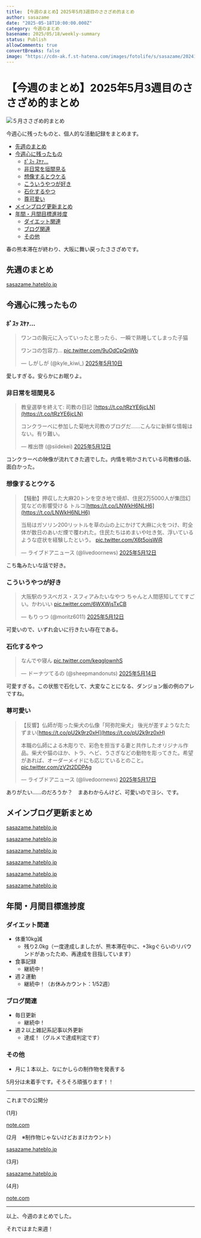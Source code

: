 ```yaml
---
title: 【今週のまとめ】2025年5月3週目のささざめ的まとめ
author: sasazame
date: "2025-05-18T10:00:00.000Z"
category: 今週のまとめ
basename: 2025/05/18/weekly-summary
status: Publish
allowComments: true
convertBreaks: false
image: "https://cdn-ak.f.st-hatena.com/images/fotolife/s/sasazame/20241121/20241121212859.png"
---
```

# 【今週のまとめ】2025年5月3週目のささざめ的まとめ

![５月ささざめ的まとめ](https://cdn-ak.f.st-hatena.com/images/fotolife/s/sasazame/20241121/20241121212859.png)

今週心に残ったものと、個人的な活動記録をまとめます。

<!-- Extended Body -->

-   [先週のまとめ](#先週のまとめ)
-   [今週心に残ったもの](#今週心に残ったもの)
    -   [ﾎﾟｽｯ ｽﾔｧ…](#ﾎﾟｽｯ-ｽﾔｧ)
    -   [非日常を垣間見る](#非日常を垣間見る)
    -   [想像するとウケる](#想像するとウケる)
    -   [こういうやつが好き](#こういうやつが好き)
    -   [石化するやつ](#石化するやつ)
    -   [尊可愛い](#尊可愛い)
-   [メインブログ更新まとめ](#メインブログ更新まとめ)
-   [年間・月間目標進捗度](#年間月間目標進捗度)
    -   [ダイエット関連](#ダイエット関連)
    -   [ブログ関連](#ブログ関連)
    -   [その他](#その他)

春の熊本滞在が終わり、大阪に舞い戻ったささざめです。

## 先週のまとめ

[sasazame.hateblo.jp](https://sasazame.hateblo.jp/entry/2025/05/11/weekly-summary)

## 今週心に残ったもの

### ﾎﾟｽｯ ｽﾔｧ…

> ワンコの胸元に入っていったと思ったら、一瞬で熟睡してしまった子猫  
>   
> ワンコの包容力… [pic.twitter.com/9uOdCpQnWb](https://t.co/9uOdCpQnWb)
> 
> — しがしが (@kyle\_kiwi\_) [2025年5月10日](https://twitter.com/kyle_kiwi_/status/1921107711434895742?ref_src=twsrc%5Etfw)

愛しすぎる。安らかにお眠りよ。

### 非日常を垣間見る

> 教皇選挙を終えて: 司教の日記 [https://t.co/tRzYE6jcLN](https://t.co/tRzYE6jcLN)  
>   
> コンクラーベに参加した菊地大司教のブログだ……こんなに新鮮な情報はない。有り難い。
> 
> — 椎出啓 (@siidekei) [2025年5月12日](https://twitter.com/siidekei/status/1921755081667457302?ref_src=twsrc%5Etfw)

コンクラーベの映像が流れてきた週でした。内情を明かされている司教様の話、面白かった。

### 想像するとウケる

> 【騒動】押収した大麻20トンを空き地で焼却、住民2万5000人が集団幻覚などの影響受ける トルコ[https://t.co/LNWkH6NLH6](https://t.co/LNWkH6NLH6)  
>   
> 当局はガソリン200リットルを草の山の上にかけて大麻に火をつけ、町全体が数日のあいだ煙で覆われた。住民たちはめまいや吐き気、浮いているような症状を経験したという。 [pic.twitter.com/X6t5oisWiR](https://t.co/X6t5oisWiR)
> 
> — ライブドアニュース (@livedoornews) [2025年5月12日](https://twitter.com/livedoornews/status/1921786912752238745?ref_src=twsrc%5Etfw)

こち亀みたいな話で好き。

### こういうやつが好き

> 大阪駅のラスベガス・スフィアみたいなやつ ちゃんと人間感知しててすごい。かわいい [pic.twitter.com/6WXWjsTxCB](https://t.co/6WXWjsTxCB)
> 
> — もりっつ (@moritz6011) [2025年5月12日](https://twitter.com/moritz6011/status/1921877620225953971?ref_src=twsrc%5Etfw)

可愛いので、いずれ会いに行きたい存在である。

### 石化するやつ

> なんでや寝ん [pic.twitter.com/keqglownhS](https://t.co/keqglownhS)
> 
> — ドーナツてるの (@sheepmandonuts) [2025年5月14日](https://twitter.com/sheepmandonuts/status/1922675593952305352?ref_src=twsrc%5Etfw)

可愛すぎる。この状態で石化して、大変なことになる、ダンジョン飯の例のアレですね。

### 尊可愛い

> 【反響】仏師が彫った柴犬の仏像「阿弥陀柴犬」 後光が差すようなたたずまい[https://t.co/pU2k9rz0xH](https://t.co/pU2k9rz0xH)  
>   
> 本職の仏師による木彫りで、彩色を担当する妻と共作したオリジナル作品。柴犬や猫のほか、トラ、ヘビ、うさぎなどの動物を彫ってきた。希望があれば、オーダーメイドにも応じているとのこと。 [pic.twitter.com/zV2t2DDPAg](https://t.co/zV2t2DDPAg)
> 
> — ライブドアニュース (@livedoornews) [2025年5月17日](https://twitter.com/livedoornews/status/1923643398243651884?ref_src=twsrc%5Etfw)

ありがたい……のだろうか？　まあわからんけど、可愛いのでヨシ、です。

## メインブログ更新まとめ

[sasazame.hateblo.jp](https://sasazame.hateblo.jp/entry/2025/05/12/180632)

[sasazame.hateblo.jp](https://sasazame.hateblo.jp/entry/2025/05/13/190248)

[sasazame.hateblo.jp](https://sasazame.hateblo.jp/entry/2025/05/14/230054)

[sasazame.hateblo.jp](https://sasazame.hateblo.jp/entry/2025/05/15/220157)

[sasazame.hateblo.jp](https://sasazame.hateblo.jp/entry/2025/05/16/215341)

[sasazame.hateblo.jp](https://sasazame.hateblo.jp/entry/2025/05/17/234021)

  

## 年間・月間目標進捗度

### ダイエット関連

-   体重10kg減
    -   残り2.0kg（一度達成しましたが、熊本滞在中に、+3kgぐらいのリバウンドがあったため、再達成を目指しています）
-   食事記録
    -   継続中！
-   週２運動
    -   継続中！（お休みカウント：1/52週）

### ブログ関連

-   毎日更新
    -   継続中！
-   週２以上雑記系記事以外更新
    -   達成！（グルメで達成判定です）

### その他

-   月に１本以上、なにかしらの制作物を発表する

5月分は未着手です。そろそろ頑張ります！！

* * *

これまでの公開分

(1月)

[note.com](https://note.com/sasazame/n/n9521dd5c5cb8)

(2月　※制作物じゃないけどおまけカウント)

[sasazame.hateblo.jp](https://sasazame.hateblo.jp/entry/2025/02/24/141222)

(3月)

[sasazame.hateblo.jp](https://sasazame.hateblo.jp/entry/2025/03/31/232454)

(4月)

[note.com](https://note.com/sasazame/n/n805417524c77)

* * *

以上、今週のまとめでした。

それではまた来週！